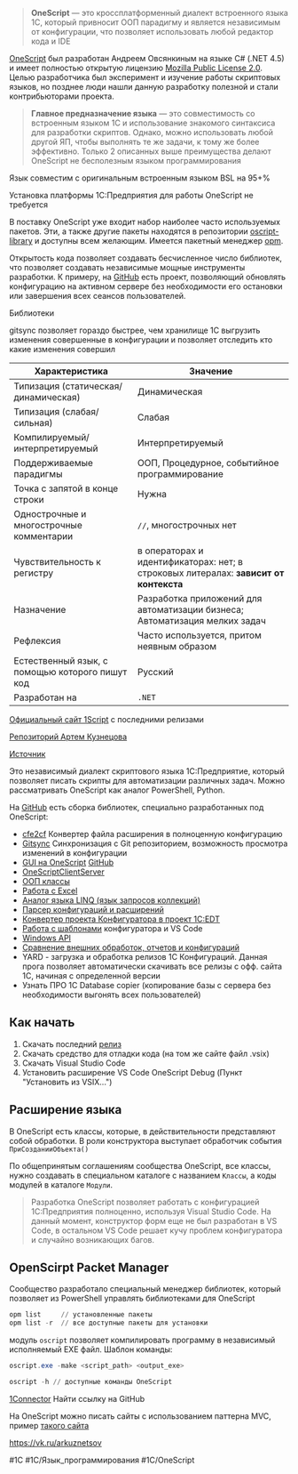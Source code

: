 > **OneScript** — это кроссплатформенный диалект встроенного языка 1С, который привносит ООП парадигму и является независимым от конфигурации, что позволяет использовать любой редактор кода и IDE

[OneScript](https://github.com/EvilBeaver/OneScript) был разработан Андреем Овсянкиным на языке C\# (.NET 4.5) и имеет полностью открытую лицензию [Mozilla Public License 2.0](http://mozilla.org/MPL/2.0/). Целью разработчика был эксперимент и изучение работы скриптовых языков, но позднее люди нашли данную разработку полезной и стали контрибьюторами проекта.

> **Главное предназначение языка** — это совместимость со встроенным языком 1С и использование знакомого синтаксиса для разработки скриптов. Однако, можно использовать любой другой ЯП, чтобы выполнять те же задачи, к тому же более эффективно. Только 2 описанных выше преимущества делают OneScript не бесполезным языком программирования

Язык совместим с оригинальным встроенным языком BSL на 95+%

Установка платформы 1С:Предприятия для работы OneScript не требуется

В поставку OneScript уже входит набор наиболее часто используемых пакетов. Эти, а также другие пакеты находятся в репозитории [oscript-library](https://github.com/oscript-library) и доступны всем желающим. Имеется пакетный менеджер [opm](https://github.com/oscript-library/opm).

Открытость кода позволяет создавать бесчисленное число библиотек, что позволяет создавать независимые мощные инструменты разработки. К примеру, на [GitHub](https://github.com/arkuznetsov/cpdb) есть проект, позволяющий обновлять конфигурацию на активном сервере без необходимости его остановки или завершения всех сеансов пользователей.



Библиотеки

gitsync позволяет гораздо быстрее, чем хранилище 1С выгрузить изменения совершенные в конфигурации и позволяет отследить кто какие изменения совершил

| Характеристика                                  | Значение                                                                             |
| ----------------------------------------------- | ------------------------------------------------------------------------------------ |
| Типизация (статическая/динамическая)            | Динамическая                                                                         |
| Типизация (слабая/сильная)                      | Слабая                                                                               |
| Компилируемый/интерпретируемый                  | Интерпретируемый                                                                     |
| Поддерживаемые парадигмы                        | ООП, Процедурное, событийное программирование                                        |
| Точка с запятой в конце строки                  | Нужна                                                                                |
| Однострочные и многострочные комментарии        | `//`, многострочных нет                                                              |
| Чувствительность к регистру                     | в операторах и идентификаторах: нет; в строковых литералах: **зависит от контекста** |
| Назначение                                      | Разработка приложений для автоматизации бизнеса; Автоматизация мелких задач          |
| Рефлексия                                       | Часто используется, притом неявным образом                                           |
| Естественный язык, с помощью которого пишут код | Русский                                                                              |
| Разработан на                                   | `.NET`                                                                               |

[Официальный сайт 1Script](https://oscript.io/) с последними релизами

[Репозиторий Артем Кузнецова](https://github.com/arkuznetsov)

[Источник](https://www.youtube.com/watch?v=1qrw4om5kBw)

Это независимый диалект скриптового языка 1С:Предприятие, который позволяет писать скрипты для автоматизации различных задач. Можно рассматривать OneScript как аналог PowerShell, Python.

На [GitHub](https://github.com/oscript-library) есть сборка библиотек, специально разработанных под OneScript:

- [cfe2cf](https://github.com/oscript-library/cfe2cf) Конвертер файла расширения в полноценную конфигурацию
- [Gitsync](https://github.com/oscript-library/gitsync0) Синхронизация с Git репозиторием, возможность просмотра изменений в конфигурации
- [GUI на OneScript](https://ahyahy.github.io/OneScriptForms/screenshot.html) [GitHub](https://github.com/oscript-library/OneScriptForms)
- [OneScriptClientServer](https://github.com/oscript-library/OneScriptClientServer)
- [ООП классы](https://github.com/oscript-library/decorator)
- [Работа с Excel](https://github.com/oscript-library/tablereader)
- [Аналог языка LINQ (язык запросов коллекций)](https://github.com/oscript-library/fluent)
- [Парсер конфигураций и расширений](https://github.com/oscript-library/bsl-parser)
- [Конвертер проекта Конфигуратора в проект 1С:EDT](https://github.com/oscript-library/onec-repo-converter)
- [Работа с шаблонами](https://github.com/oscript-library/snippet-transform) конфигуратора и VS Code
- [Windows API](https://github.com/oscript-library/WinExt)
- [Сравнение внешних обработок, отчетов и конфигураций](https://github.com/oscript-library/v8diff)
- YARD - загрузка и обработка релизов 1С Конфигураций. Данная прога позволяет автоматически скачивать все релизы с офф. сайта 1С, начиная с определенной версии
- Узнать ПРО 1С Database copier (копирование базы с сервера без необходимости выгонять всех пользователей)

## Как начать

1. Скачать последний [релиз](https://oscript.io/)
2. Скачать средство для отладки кода (на том же сайте файл .vsix)
3. Скачать Visual Studio Code
4. Установить расширение VS Code OneScript Debug (Пункт "Установить из VSIX...")

## Расширение языка

В OneScript есть классы, которые, в действительности представляют собой обработки. В роли конструктора выступает обработчик события `ПриСозданииОбъекта()`

По общепринятым соглашениям сообщества OneScript, все классы, нужно создавать в специальном каталоге с названием `Классы`, а коды модулей в каталоге `Модули`.

>Разработка OneScript позволяет работать с конфигурацией 1С:Предприятия полноценно, используя Visual Studio Code. На данный момент, конструктор форм еще не был разработан в VS Code, в остальном VS Code решает кучу проблем конфигуратора и случайно возникающих багов.

## OpenScirpt Packet Manager

Сообщество разработало специальный менеджер библиотек, который позволяет из PowerShell управлять библиотеками для OneScript

```powershell
opm list     // установленные пакеты
opm list -r  // все доступные пакеты для установки
```

модуль `oscript` позволяет компилировать программу в независимый исполняемый EXE файл. Шаблон команды:

```PowerShell
oscript.exe -make <script_path> <output_exe>
```

```PowerShell
oscript -h // доступные команды OneScript
```

[1Connector](https://youtu.be/1qrw4om5kBw?t=5052) Найти ссылку на GitHub

На OneScript можно писать сайты с использованием паттерна MVC, пример [такого сайта](https://hub.oscript.io/)

https://vk.ru/arkuznetsov

#1С #1С/Язык_программирования #1С/OneScript